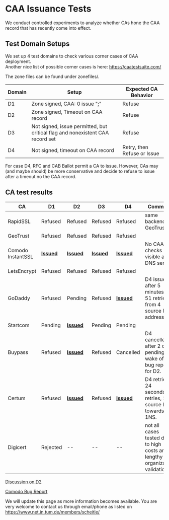 # CAA Issuance Tests

We conduct controlled experiments to analyze whether CAs hone the CAA record that has recently come into effect. 

## Test Domain Setups

We set up 4 test domains to check various corner cases of CAA deployment.  
Another nice list of possible corner cases is here: https://caatestsuite.com/  

The zone files can be found under zonefiles/.

 


| Domain | Setup                                    | Expected CA Behavior        |
| ------ | ---------------------------------------- | --------------------------- |
| D1     | Zone signed, CAA: 0 issue ";"            | Refuse                      |
| D2     | Zone signed, Timeout on CAA record       | Refuse                      |
| D3     | Not signed, issue permitted, but critical flag and nonexistent  CAA record set | Refuse                      |
| D4     | Not signed, timeout on CAA record        | Retry, then Refuse or Issue |



For case D4, RFC and CAB Ballot permit a CA to issue. However, CAs may (and maybe should) be more conservative and decide to refuse to issue after a timeout no the CAA record.



## CA test results



| CA                | D1                                       | D2                                       | D3                                       | D4                                       | Comment                                  |
| ----------------- | ---------------------------------------- | ---------------------------------------- | ---------------------------------------- | ---------------------------------------- | ---------------------------------------- |
| RapidSSL          | Refused                                  | Refused                                  | Refused                                  | Refused                                  | same backend as GeoTrust                 |
| GeoTrust          | Refused                                  | Refused                                  | Refused                                  | Refused                                  |                                          |
| Comodo InstantSSL | [**Issued**](https://crt.sh/?id=208456003) | [**Issued**](https://crt.sh/?id=208486485) | [**Issued**](https://crt.sh/?id=208486489) | [**Issued**](https://crt.sh/?id=208486495) | No CAA checks visible at DNS server      |
| LetsEncrypt       | Refused                                  | Refused                                  | Refused                                  | Refused                                  |                                          |
| GoDaddy           | Refused                                  | Pending                                  | Refused                                  | [**Issued**](https://crt.sh/?id=208554363) | D4 issued after 5 minutes of 51 retries from 4 source IP addresses. |
| Startcom          | Pending                                  | [**Issued**](https://crt.sh/?id=206719317) | Pending                                  | Pending                                  |                                          |
| Buypass           | Refused                                  | [**Issued**](https://crt.sh/?id=208455849) | Refused                                  | Cancelled                                | D4 cancelled after 2 days pending in wake of our bug report for D2. |
| Certum            | Refused                                  | [**Issued**](https://crt.sh/?id=209403143) | Refused                                  | [**Issued**](https://crt.sh/?id=209403143) | D4 retried 24 seconds, 7 retries, 1 source IP, towards 1NS. |
| Digicert          | Rejected                                 | --                                       | --                                       | --                                       | not all cases tested due to high costs and lengthy organization validation |



[Discussion on D2](https://groups.google.com/forum/#!topic/mozilla.dev.security.policy/-o-qkJzPe5Q)

[Comodo Bug Report](https://bugzilla.mozilla.org/show_bug.cgi?id=1398545)



We will update this page as more information becomes available.
You are very welcome to contact us through email/phone as listed on https://www.net.in.tum.de/members/scheitle/
